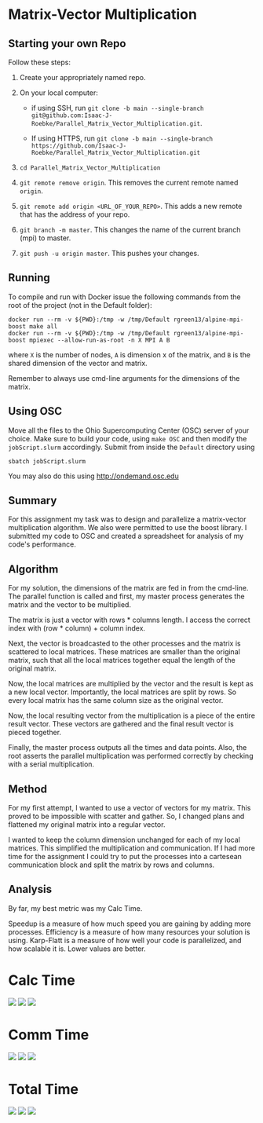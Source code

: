 # Matrix-Vector Multiplication

## Starting your own Repo ##

Follow these steps:

1. Create your appropriately named repo.

2. On your local computer: 
    - if using SSH, run  `git clone -b main --single-branch git@github.com:Isaac-J-Roebke/Parallel_Matrix_Vector_Multiplication.git`. 


    - If using HTTPS, run `git clone -b main --single-branch https://github.com/Isaac-J-Roebke/Parallel_Matrix_Vector_Multiplication.git`

3. `cd Parallel_Matrix_Vector_Multiplication`

4. `git remote remove origin`. This removes the current remote named `origin`.

5. `git remote add origin <URL_OF_YOUR_REPO>`. This adds a new remote that has the address of your repo.

6. `git branch -m master`. This changes the name of the current branch (mpi) to master.

6. `git push -u origin master`. This pushes your changes.

## Running ##
To compile and run with Docker issue the following commands from the root of the project (not in the Default folder):
```
docker run --rm -v ${PWD}:/tmp -w /tmp/Default rgreen13/alpine-mpi-boost make all
docker run --rm -v ${PWD}:/tmp -w /tmp/Default rgreen13/alpine-mpi-boost mpiexec --allow-run-as-root -n X MPI A B
```
where `X` is the number of nodes, `A` is dimension x of the matrix, and `B` is the shared dimension of the vector and matrix.

Remember to always use cmd-line arguments for the dimensions of the matrix.
## Using OSC ##
Move all the files to the Ohio Supercomputing Center (OSC) server of your choice. Make sure to build your code, using `make OSC` and then modify the `jobScript.slurm` accordingly. Submit from inside the `Default` directory using 
```
sbatch jobScript.slurm
```

You may also do this using http://ondemand.osc.edu

## Summary ##
For this assignment my task was to design and parallelize a matrix-vector multiplication algorithm. We also were permitted to use the boost library. I submitted my code to OSC and created a spreadsheet for analysis of my code's performance.

## Algorithm ##
For my solution, the dimensions of the matrix are fed in from the cmd-line. The parallel function is called and first, my master process generates the matrix and the vector to be multiplied. 


The matrix is just a vector with rows * columns length. I access the correct index with (row * column) + column index.


Next, the vector is broadcasted to the other processes and the matrix is scattered to local matrices. These matrices are smaller than the original matrix, such that all the local matrices together equal the length of the original matrix.


Now, the local matrices are multiplied by the vector and the result is kept as a new local vector. Importantly, the local matrices are split by rows. So every local matrix has the same column size as the original vector. 


Now, the local resulting vector from the multiplication is a piece of the entire result vector. These vectors are gathered and the final result vector is pieced together.


Finally, the master process outputs all the times and data points. Also, the root asserts the parallel multiplication was performed correctly by checking with a serial multiplication.

## Method ##
For my first attempt, I wanted to use a vector of vectors for my matrix. This proved to be impossible with scatter and gather. So, I changed plans and flattened my original matrix into a regular vector.

I wanted to keep the column dimension unchanged for each of my local matrices. This simplified the multiplication and communication. If I had more time for the assignment I could try to put the processes into a cartesean communication block and split the matrix by rows and columns.

## Analysis ## 
By far, my best metric was my Calc Time.

Speedup is a measure of how much speed you are gaining by adding more processes.
Efficiency is a measure of how many resources your solution is using.
Karp-Flatt is a measure of how well your code is parallelized, and how scalable it is. Lower values are better.

# Calc Time #
<img src="results/CalcTimeSpeedup.png">
<img src="results/CalcTimeEfficiency.png">
<img src="results/CalcTimeKarpFlatt.png">

# Comm Time #
<img src="results/CommTimeSpeedup.png">
<img src="results/CommTimeEfficiency.png">
<img src="results/CommTimeKarpFlatt.png">

# Total Time #
<img src="results/TotalTimeSpeedup.png">
<img src="results/TotalTimeEfficiency.png">
<img src="results/TotalTimeKarpFlatt.png">
